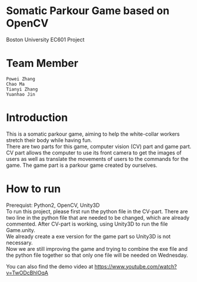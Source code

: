 # Somatic Parkour Game based on OpenCV
Boston University EC601 Project
# Team Member
    Powei Zhang 
    Chao Ma 
    Tianyi Zhang 
    Yuanhao Jin
# Introduction
This is a somatic parkour game, aiming to help the white-collar workers stretch their body while having fun.  <br />
There are two parts for this game, computer vision (CV) part and game part. CV part allows the computer to use its front camera to get the images of users as well as translate the movements of users to the commands for the game. The game part is a parkour game created by ourselves.
# How to run
Prerequist: Python2, OpenCV, Unity3D <br />
To run this project, please first run the python file in the CV-part. There are two line in the python file that are needed to be changed, which are already commented. After CV-part is working, using Unity3D to run the file Game.unity. <br />
We already create a exe version for the game part so Unity3D is not necessary.<br />
Now we are still improving the game and trying to combine the exe file and the python file together so that only one file will be needed on Wednesday. <br />

You can also find the demo video at https://www.youtube.com/watch?v=TwODcBhlOqA

